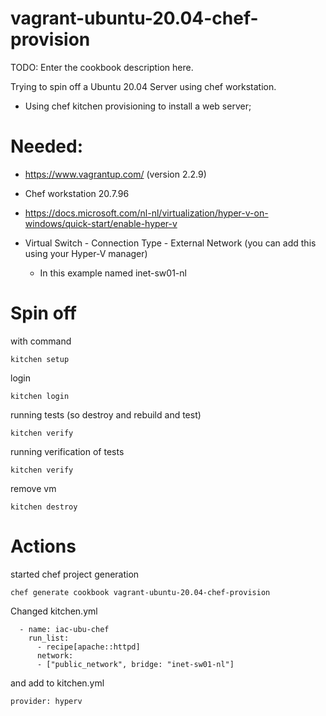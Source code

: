 # vagrant-ubuntu-20.04-chef-provision

TODO: Enter the cookbook description here.

Trying to spin off a Ubuntu 20.04 Server using chef workstation.
- Using chef kitchen provisioning to install a web server;

# Needed:
 - https://www.vagrantup.com/ (version 2.2.9)
 - Chef workstation 20.7.96
 - https://docs.microsoft.com/nl-nl/virtualization/hyper-v-on-windows/quick-start/enable-hyper-v

 - Virtual Switch - Connection Type - External Network (you can add this using your Hyper-V manager)
 	- In this example named inet-sw01-nl

# Spin off 
with command 
```
kitchen setup
```
login 
```
kitchen login
```
running tests (so destroy and rebuild and test)
```
kitchen verify
```
running verification of tests
```
kitchen verify
```
remove vm
```
kitchen destroy
```



# Actions

started chef project generation 
``` 
chef generate cookbook vagrant-ubuntu-20.04-chef-provision 
```

Changed kitchen.yml
```
  - name: iac-ubu-chef
    run_list:
      - recipe[apache::httpd]
      network:
      - ["public_network", bridge: "inet-sw01-nl"]
```
and add to kitchen.yml
```
provider: hyperv
```

